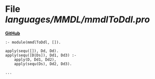 # File _languages/MMDL/mmdlToDdl.pro_
**[GitHub](https://github.com/softlang/yas/blob/master/languages/MMDL/mmdlToDdl.pro)**
```
:- module(mmdlToDdl, []).

apply(sequ([]), Dd, Dd).
apply(sequ([D|Ds]), Dd1, Dd3) :-
    apply(D, Dd1, Dd2),
    apply(sequ(Ds), Dd2, Dd3).

...
```
